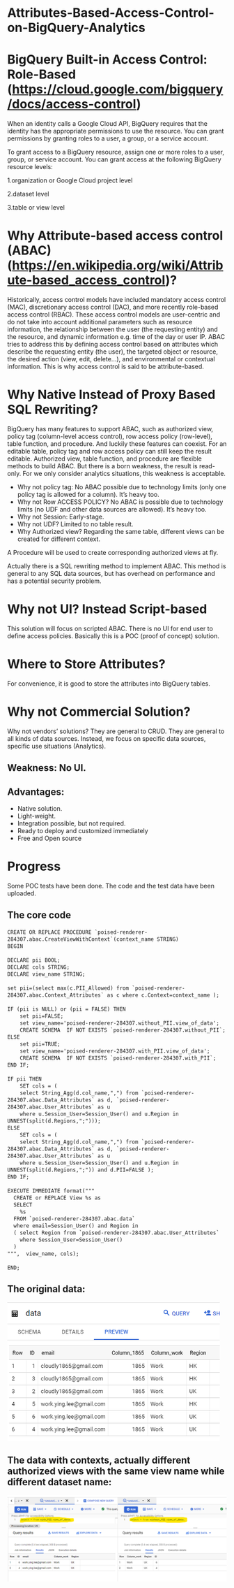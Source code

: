 # Attributes-Based-Access-Control-on-BigQuery-Analytics


# BigQuery Built-in Access Control: Role-Based (https://cloud.google.com/bigquery/docs/access-control)

When an identity calls a Google Cloud API, BigQuery requires that the identity has the appropriate permissions to use the resource. You can grant permissions by granting roles to a user, a group, or a service account.

To grant access to a BigQuery resource, assign one or more roles to a user, group, or service account. You can grant access at the following BigQuery resource levels:

1.organization or Google Cloud project level

2.dataset level

3.table or view level

# Why Attribute-based access control (ABAC) (https://en.wikipedia.org/wiki/Attribute-based_access_control)? 
Historically, access control models have included mandatory access control (MAC), discretionary access control (DAC), and more recently role-based access control (RBAC). These access control models are user-centric and do not take into account additional parameters such as resource information, the relationship between the user (the requesting entity) and the resource, and dynamic information e.g. time of the day or user IP. ABAC tries to address this by defining access control based on attributes which describe the requesting entity (the user), the targeted object or resource, the desired action (view, edit, delete...), and environmental or contextual information. This is why access control is said to be attribute-based.

# Why Native Instead of Proxy Based SQL Rewriting?
BigQuery has many features to support ABAC, such as authorized view, policy tag (column-level access control), row access policy (row-level), table function, and procedure. And luckily these features can coexist.
For an editable table, policy tag and row access policy can still keep the result editable. Authorized view, table function, and procedure are flexible methods to build ABAC. But there is a born weakness, the result is read-only. For we only consider analytics situations, this weakness is acceptable. 

- Why not policy tag: No ABAC possible due to technology limits (only one policy tag is allowed for a column). It’s heavy too.
- Why not Row ACCESS POLICY? No ABAC is possible due to technology limits (no UDF and other data sources are allowed). It’s heavy too.
- Why not Session: Early-stage.
- Why not UDF? Limited to no table result.
- Why Authorized view? Regarding the same table, different views can be created for different context.

 A Procedure will be used to create corresponding authorized views at fly. 

Actually there is a SQL rewriting method to implement ABAC. This method is general to any SQL data sources, but has overhead on performance and has a potential security problem.

# Why not UI? Instead Script-based
This solution will focus on scripted ABAC. There is no UI for end user to define access policies. Basically this is a POC (proof of concept) solution.

# Where to Store Attributes?
For convenience, it is good to store the attributes into BigQuery tables.

# Why not Commercial Solution?
Why not vendors’ solutions? They are general to CRUD. They are general to all kinds of data sources. Instead, we focus on specific data sources, specific use situations (Analytics).

## Weakness: No UI.

## Advantages: 
- Native solution.
- Light-weight.
- Integration possible, but not required.
- Ready to deploy and customized immediately
- Free and Open source

# Progress
Some POC tests have been done. The code and the test data have been uploaded.

## The core code

```
CREATE OR REPLACE PROCEDURE `poised-renderer-284307.abac.CreateViewWithContext`(context_name STRING)
BEGIN

DECLARE pii BOOL;
DECLARE cols STRING;
DECLARE view_name STRING;

set pii=(select max(c.PII_Allowed) from `poised-renderer-284307.abac.Context_Attributes` as c where c.Context=context_name );

IF (pii is NULL) or (pii = FALSE) THEN
    set pii=FALSE;
    set view_name='poised-renderer-284307.without_PII.view_of_data';
    CREATE SCHEMA  IF NOT EXISTS `poised-renderer-284307.without_PII`;
ELSE 
    set pii=TRUE;
    set view_name='poised-renderer-284307.with_PII.view_of_data';
    CREATE SCHEMA  IF NOT EXISTS `poised-renderer-284307.with_PII`;
END IF;

IF pii THEN
    SET cols = (
    select String_Agg(d.col_name,",") from `poised-renderer-284307.abac.Data_Attributes` as d, `poised-renderer-284307.abac.User_Attributes` as u 
    where u.Session_User=Session_User() and u.Region in UNNEST(split(d.Regions,";")));
ELSE 
    SET cols = (
    select String_Agg(d.col_name,",") from `poised-renderer-284307.abac.Data_Attributes` as d, `poised-renderer-284307.abac.User_Attributes` as u 
    where u.Session_User=Session_User() and u.Region in UNNEST(split(d.Regions,";")) and d.PII=FALSE );
END IF;

EXECUTE IMMEDIATE format("""
  CREATE or REPLACE View %s as  
  SELECT 
    %s
  FROM `poised-renderer-284307.abac.data`
  where email=Session_User() and Region in 
  ( select Region from `poised-renderer-284307.abac.User_Attributes` 
    where Session_User=Session_User() 
  )
""",  view_name, cols);

END;
```

## The original data:
![original data](data.png)

## The data with contexts, actually different authorized views with the same view name while different dataset name:
![Contexts](./with_PII_or_not.png)
